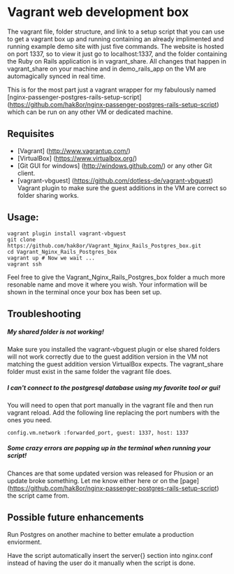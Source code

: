 Vagrant web development box
============================
The vagrant file, folder structure, and link to a setup script that you can use to get a vagrant box up and running containing an already implimented and running example demo site with just five commands. The website is hosted on port 1337, so to view it just go to localhost:1337, and the folder containing the Ruby on Rails application is in vagrant_share. All changes that happen in vagrant_share on your machine and in demo_rails_app on the VM are automagically synced in real time.

This is for the most part just a vagrant wrapper for my fabulously named [nginx-passenger-postgres-rails-setup-script] (https://github.com/hak8or/nginx-passenger-postgres-rails-setup-script) which can be run on any other VM or dedicated machine.

Requisites
----------
+ [Vagrant] (http://www.vagrantup.com/)
+ [VirtualBox] (https://www.virtualbox.org/)
+ [Git GUI for windows] (http://windows.github.com/) or any other Git client.
+ [vagrant-vbguest] (https://github.com/dotless-de/vagrant-vbguest) Vagrant plugin to make sure the guest additions in the VM are correct so folder sharing works.

Usage:
---------
```Batchfile
vagrant plugin install vagrant-vbguest
git clone https://github.com/hak8or/Vagrant_Nginx_Rails_Postgres_box.git
cd Vagrant_Nginx_Rails_Postgres_box
vagrant up # Now we wait ...
vagrant ssh
```

Feel free to give the Vagrant_Nginx_Rails_Postgres_box folder a much more resonable name and move it where you wish. Your information will be shown in the terminal once your box has been set up.

Troubleshooting
---------------
##### My shared folder is not working!
Make sure you installed the vagrant-vbguest plugin or else shared folders will not work correctly due to the guest addition version in the VM not matching the guest addition version VirtualBox expects. The vagrant_share folder must exist in the same folder the vagrant file does.

##### I can't connect to the postgresql database using my favorite tool or gui!
You will need to open that port manually in the vagrant file and then run vagrant reload. Add the following line replacing the port numbers with the ones you need.
```
config.vm.network :forwarded_port, guest: 1337, host: 1337
```

##### Some crazy errors are popping up in the terminal when running your script!
Chances are that some updated version was released for Phusion or an update broke something. Let me know either here or on the [page] (https://github.com/hak8or/nginx-passenger-postgres-rails-setup-script) the script came from.

Possible future enhancements
----------------------------
Run Postgres on another machine to better emulate a production enviorment.

Have the script automatically insert the server{} section into nginx.conf instead of having the user do it manually when the script is done.